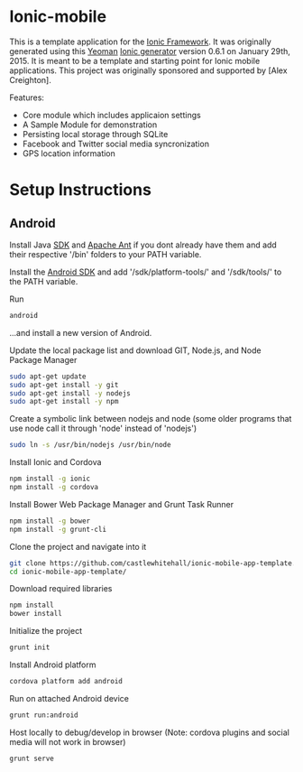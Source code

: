 # Ionic-mobile

This is a template application for the [Ionic Framework](http://ionicframework.com/). It was originally generated using this [Yeoman](http://yeoman.io/) [Ionic generator](https://github.com/diegonetto/generator-ionic) version 0.6.1 on January 29th, 2015. It is meant to be a template and starting point for Ionic mobile applications. This project was originally sponsored and supported by [Alex Creighton].

Features:
* Core module which includes applicaion settings
* A Sample Module for demonstration
* Persisting local storage through SQLite
* Facebook and Twitter social media syncronization
* GPS location information


# Setup Instructions

## Android

Install Java [SDK](http://www.oracle.com/technetwork/java/javase/downloads/jdk8-downloads-2133151.html) and [Apache Ant](http://mirror.tcpdiag.net/apache//ant/binaries/apache-ant-1.9.4-bin.zip) if you dont already have them and add their respective '/bin' folders to your PATH variable.

Install the [Android SDK](http://developer.android.com/sdk/index.html) and add '/sdk/platform-tools/' and '/sdk/tools/' to the PATH variable.

Run
```bash
android
```
...and install a new version of Android.



Update the local package list and download GIT, Node.js, and Node Package Manager

```bash
sudo apt-get update
sudo apt-get install -y git
sudo apt-get install -y nodejs
sudo apt-get install -y npm
```

Create a symbolic link between nodejs and node (some older programs that use node call it through 'node' instead of 'nodejs')

```bash
sudo ln -s /usr/bin/nodejs /usr/bin/node
```

Install Ionic and Cordova
```bash
npm install -g ionic
npm install -g cordova
```


Install Bower Web Package Manager and Grunt Task Runner

```bash
npm install -g bower
npm install -g grunt-cli
```


Clone the project and navigate into it

```bash
git clone https://github.com/castlewhitehall/ionic-mobile-app-template.git
cd ionic-mobile-app-template/
```


Download required libraries

```bash
npm install
bower install
```


Initialize the project

```bash
grunt init
```


Install Android platform

```bash
cordova platform add android
```


Run on attached Android device


```bash
grunt run:android
```

Host locally to debug/develop in browser (Note: cordova plugins and social media will not work in browser)


```bash
grunt serve
```


